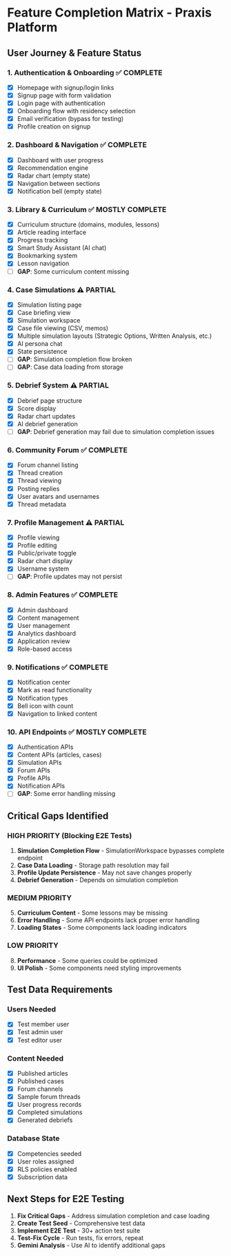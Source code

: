 # Feature Completion Matrix - Praxis Platform

## User Journey & Feature Status

### 1. Authentication & Onboarding ✅ COMPLETE
- [x] Homepage with signup/login links
- [x] Signup page with form validation
- [x] Login page with authentication
- [x] Onboarding flow with residency selection
- [x] Email verification (bypass for testing)
- [x] Profile creation on signup

### 2. Dashboard & Navigation ✅ COMPLETE
- [x] Dashboard with user progress
- [x] Recommendation engine
- [x] Radar chart (empty state)
- [x] Navigation between sections
- [x] Notification bell (empty state)

### 3. Library & Curriculum ✅ MOSTLY COMPLETE
- [x] Curriculum structure (domains, modules, lessons)
- [x] Article reading interface
- [x] Progress tracking
- [x] Smart Study Assistant (AI chat)
- [x] Bookmarking system
- [x] Lesson navigation
- [ ] **GAP**: Some curriculum content missing

### 4. Case Simulations ⚠️ PARTIAL
- [x] Simulation listing page
- [x] Case briefing view
- [x] Simulation workspace
- [x] Case file viewing (CSV, memos)
- [x] Multiple simulation layouts (Strategic Options, Written Analysis, etc.)
- [x] AI persona chat
- [x] State persistence
- [ ] **GAP**: Simulation completion flow broken
- [ ] **GAP**: Case data loading from storage

### 5. Debrief System ⚠️ PARTIAL
- [x] Debrief page structure
- [x] Score display
- [x] Radar chart updates
- [x] AI debrief generation
- [ ] **GAP**: Debrief generation may fail due to simulation completion issues

### 6. Community Forum ✅ COMPLETE
- [x] Forum channel listing
- [x] Thread creation
- [x] Thread viewing
- [x] Posting replies
- [x] User avatars and usernames
- [x] Thread metadata

### 7. Profile Management ⚠️ PARTIAL
- [x] Profile viewing
- [x] Profile editing
- [x] Public/private toggle
- [x] Radar chart display
- [x] Username system
- [ ] **GAP**: Profile updates may not persist

### 8. Admin Features ✅ COMPLETE
- [x] Admin dashboard
- [x] Content management
- [x] User management
- [x] Analytics dashboard
- [x] Application review
- [x] Role-based access

### 9. Notifications ✅ COMPLETE
- [x] Notification center
- [x] Mark as read functionality
- [x] Notification types
- [x] Bell icon with count
- [x] Navigation to linked content

### 10. API Endpoints ✅ MOSTLY COMPLETE
- [x] Authentication APIs
- [x] Content APIs (articles, cases)
- [x] Simulation APIs
- [x] Forum APIs
- [x] Profile APIs
- [x] Notification APIs
- [ ] **GAP**: Some error handling missing

## Critical Gaps Identified

### HIGH PRIORITY (Blocking E2E Tests)
1. **Simulation Completion Flow** - SimulationWorkspace bypasses complete endpoint
2. **Case Data Loading** - Storage path resolution may fail
3. **Profile Update Persistence** - May not save changes properly
4. **Debrief Generation** - Depends on simulation completion

### MEDIUM PRIORITY
5. **Curriculum Content** - Some lessons may be missing
6. **Error Handling** - Some API endpoints lack proper error handling
7. **Loading States** - Some components lack loading indicators

### LOW PRIORITY
8. **Performance** - Some queries could be optimized
9. **UI Polish** - Some components need styling improvements

## Test Data Requirements

### Users Needed
- [x] Test member user
- [x] Test admin user
- [x] Test editor user

### Content Needed
- [x] Published articles
- [x] Published cases
- [x] Forum channels
- [x] Sample forum threads
- [x] User progress records
- [x] Completed simulations
- [x] Generated debriefs

### Database State
- [x] Competencies seeded
- [x] User roles assigned
- [x] RLS policies enabled
- [x] Subscription data

## Next Steps for E2E Testing

1. **Fix Critical Gaps** - Address simulation completion and case loading
2. **Create Test Seed** - Comprehensive test data
3. **Implement E2E Test** - 30+ action test suite
4. **Test-Fix Cycle** - Run tests, fix errors, repeat
5. **Gemini Analysis** - Use AI to identify additional gaps
